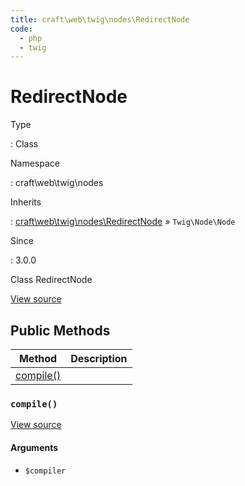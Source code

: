 ```yaml
---
title: craft\web\twig\nodes\RedirectNode
code:
  - php
  - twig
---
```


# RedirectNode

Type

:   Class

Namespace

:   craft\web\twig\nodes

Inherits

:   [craft\web\twig\nodes\RedirectNode](craft-web-twig-nodes-redirectnode.md) &raquo;
`Twig\Node\Node`

Since

:   3.0.0



Class RedirectNode





[View source](https://github.com/craftcms/cms/blob/master/src/web/twig/nodes/RedirectNode.php)






## Public Methods

| Method                                                           | Description
| ---------------------------------------------------------------- | -----------
| [compile()](craft-web-twig-nodes-redirectnode.md#method-compile) |

### `compile()`










[View source](https://github.com/craftcms/cms/blob/master/src/web/twig/nodes/RedirectNode.php#L25-L50)


#### Arguments

- `$compiler`











